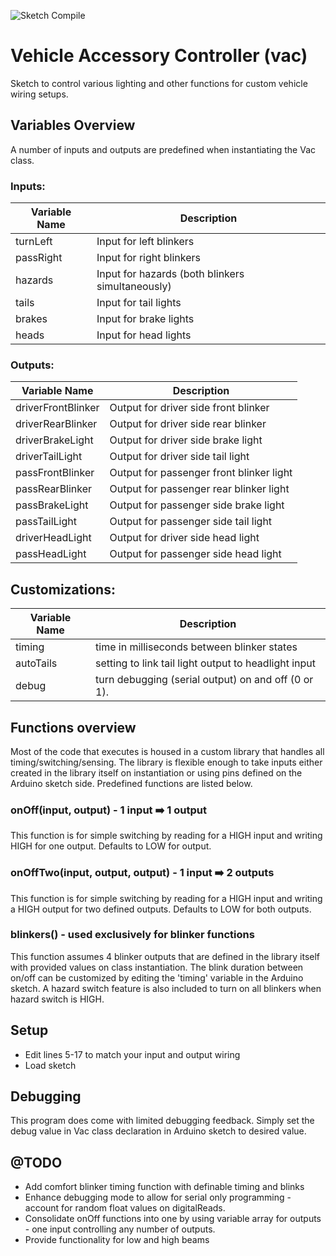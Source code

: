 ![Sketch Compile](https://github.com/ameeuwsen/vac/actions/workflows/compile-vac/badge.svg)
# Vehicle Accessory Controller (vac)
Sketch to control various lighting and other functions for custom vehicle wiring setups.

## Variables Overview
A number of inputs and outputs are predefined when instantiating the Vac class.
### Inputs:
| Variable Name | Description |
| ---------- | ---------- |
| turnLeft  | Input for left blinkers |
| passRight | Input for right blinkers |
| hazards   | Input for hazards (both blinkers simultaneously) |
| tails     | Input for tail lights |
| brakes    | Input for brake lights |
| heads     | Input for head lights |
### Outputs:
| Variable Name | Description |
| ---------- | ---------- |
| driverFrontBlinker | Output for driver side front blinker |
| driverRearBlinker | Output for driver side rear blinker |
| driverBrakeLight  | Output for driver side brake light |
| driverTailLight   | Output for driver side tail light |
| passFrontBlinker  | Output for passenger front blinker light |
| passRearBlinker   | Output for passenger rear blinker light |
| passBrakeLight    | Output for passenger side brake light |
| passTailLight     | Output for passenger side tail light |
| driverHeadLight   | Output for driver side head light |
| passHeadLight     | Output for passenger side head light |

## Customizations:
| Variable Name | Description |
| ---------- | ---------- |
| timing    | time in milliseconds between blinker states |
| autoTails | setting to link tail light output to headlight input |
| debug     | turn debugging (serial output) on and off (0 or 1). |

## Functions overview
Most of the code that executes is housed in a custom library that handles all timing/switching/sensing. The library is flexible enough to take inputs either created in the library itself on instantiation or using pins defined on the Arduino sketch side. Predefined functions are listed below.
### onOff(input, output) - 1 input ➡️ 1 output
This function is for simple switching by reading for a HIGH input and writing HIGH for one output. Defaults to LOW for output.

### onOffTwo(input, output, output) - 1 input ➡️ 2 outputs
This function is for simple switching by reading for a HIGH input and writing a HIGH output for two defined outputs. Defaults to LOW for both outputs.

### blinkers() - used exclusively for blinker functions
This function assumes 4 blinker outputs that are defined in the library itself with provided values on class instantiation. The blink duration between on/off can be customized by editing the 'timing' variable in the Arduino sketch. A hazard switch feature is also included to turn on all blinkers when hazard switch is HIGH.

## Setup
- Edit lines 5-17 to match your input and output wiring
- Load sketch

## Debugging
This program does come with limited debugging feedback. Simply set the debug value in Vac class declaration in Arduino sketch to desired value.

## @TODO
- Add comfort blinker timing function with definable timing and blinks
- Enhance debugging mode to allow for serial only programming - account for random float values on digitalReads.
- Consolidate onOff functions into one by using variable array for outputs - one input controlling any number of outputs.
- Provide functionality for low and high beams
